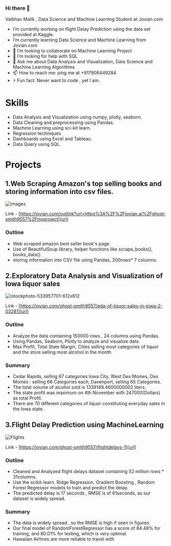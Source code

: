 ### Hi there 👋
Vaibhav Malik , Data Science and Machine Learning Student at Jovian.com

-  I’m currently working on flight Delay Prediction using the data set provided at Kaggle.
-  I’m currently learning Data Science and Machine Learning from Jovian.com
- 👯 I’m looking to collaborate on Machine Learning Project
- 🤔 I’m looking for help with SQL 
- 💬 Ask me about Data Analysis and Visualization, Data Science and Machine Learning Algorithms
- 📫 How to reach me: ping me at +917906449284
- ⚡ Fun fact: Never want to code , yet I am.

# Skills

* Data Analysis and Visualization using numpy, plotly, seaborn.
* Data Cleaning and preprocessing using Pandas.
* Machine Learning using sci-kit learn.
* Regression techniques
* Dashboards using Excel and Tableau.
* Data Query using SQL.

# Projects

## 1.Web Scraping Amazon's top selling books and storing information into csv files.

![images](https://user-images.githubusercontent.com/17110624/236178741-c4c9c13f-9265-4958-a93d-d1b636954cd2.jpeg)

Link - [https://jovian.com/outlink?url=https%3A%2F%2Fjovian.ai%2Fghost-smith9557%2Fmyproject](url)

### Outline

* Web scraped amazon best seller book's page.
* Use of BeautifulSoup library, helper functions like scrape_books(), books_data().
* storing information into CSV file using Pandas, 200rows* 7 columns.

## 2.Exploratory Data Analysis and Visualization of Iowa liquor sales
![istockphoto-533957701-612x612](https://user-images.githubusercontent.com/17110624/236178204-ed903d57-0ffe-4a40-bce8-65dd8eb258ef.jpg)

Link - [https://jovian.com/ghost-smith9557/eda-of-liquor-sales-in-iowa-2-03281](url)

### Outline

* Analyze the data containing 150000 rows , 24 columns using Pandas.
* Using Pandas, Seaborn, Plotly to analyze and visualize data.
* Max Profit, Total State Margin, Cities selling most categories of liquor and the store selling most alcohol in the month

### Summary

* Cedar Rapids, selling 67 categories Iowa City, West Des Moines, Des Moines : selling 66 Categories each, Davenport, selling 65 Categories.
* The total volume of alcohol sold is 1339149.4600000002 liters.
* The state profit was maximum on 4th November with 247000(Dollars) as total Profit.
* There are 70 different categories of liquor constituting everyday sales in the Iowa state.

## 3.Flight Delay Prediction using MachineLearning
![Flights](https://user-images.githubusercontent.com/17110624/236177872-a67a2062-d149-4c8e-80ef-e16c9eb91c35.png)

Link - [https://jovian.com/ghost-smith9557/flightdelays-1](url)

### Outline

* Cleaned and Analyzed flight delays dataset containing 52 million rows * 31columns.
* Use the scikit-learn, Ridge Regression, Gradient Boosting , Random Forest Regressor models to train and predict the delay.
* The predicted delay is 17 seconds , RMSE is of 61seconds, as our dataset is widely spread.

### Summary

* The data is widely spread , so the RMSE is high if seen in figures.
* Our final model of RandomForestRegressor has a score of 84.48% for training, and 80.01% for testing, which is very optimal.
* Hawaiian Airlines are more reliable to travel with
